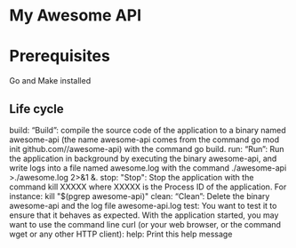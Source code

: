 # My Awesome API

# Prerequisites
Go and Make installed

## Life cycle
build:	 “Build”: compile the source code of the application to a binary named awesome-api (the name awesome-api comes from the command go mod init github.com/<your github handle>/awesome-api) with the command go build.
run:	 “Run”: Run the application in background by executing the binary awesome-api, and write logs into a file named awesome.log with the command ./awesome-api >./awesome.log 2>&1 &.
stop:	 "Stop":  Stop the application with the command kill XXXXX where XXXXX is the Process ID of the application. For instance: kill "$(pgrep awesome-api)"
clean:	 “Clean”: Delete the binary awesome-api and the log file awesome-api.log
test:	 You want to test it to ensure that it behaves as expected. With the application started, you may want to use the command line curl (or your web browser, or the command wget or any other HTTP client):
help:		Print this help message
